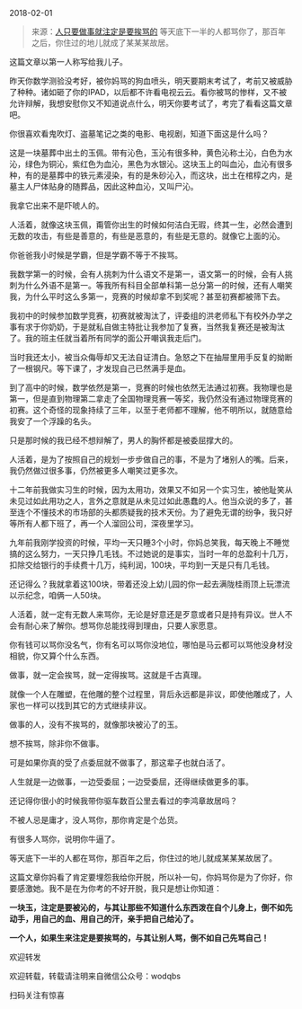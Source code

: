 2018-02-01

> 来源：[人只要做事就注定是要挨骂的](http://mp.weixin.qq.com/s?__biz=MzU0MjYwNDU2Mw==&mid=2247483874&idx=1&sn=99066187830754c984a33a3c1d71ae08&chksm=fb196d9ecc6ee488eaf4a1873940466a14ff0ead3dd37c5762af2f1549478349757872b360a8&scene=27#wechat_redirect)
> 等天底下一半的人都骂你了，那百年之后，你住过的地儿就成了某某某故居。

这篇文章以第一人称写给我儿子。

  

昨天你数学测验没考好，被你妈骂的狗血喷头，明天要期末考试了，考前又被威胁了种种。诸如砸了你的IPAD，以后都不许看电视云云。看你被骂的惨样，又不被允许辩解，我想安慰你又不知道说点什么，明天你要考试了，考完了看看这篇文章吧。

  

你很喜欢看鬼吹灯、盗墓笔记之类的电影、电视剧，知道下面这是什么吗？

  

这是一块墓葬中出土的玉佩。带有沁色，玉沁有很多种，黄色沁称土沁，白色为水沁，绿色为铜沁，紫红色为血沁，黑色为水银沁。这块玉上的叫血沁，血沁有很多种，有的是墓葬中的铁元素浸染，有的是朱砂沁入，而这块，出土在棺椁之内，是墓主人尸体贴身的随葬品，因此这种血沁，又叫尸沁。

  

我拿它出来不是吓唬人的。

  

人活着，就像这块玉佩，甭管你出生的时候如何洁白无瑕，终其一生，必然会遭到无数的攻击，有些是善意的，有些是恶意的，有些是无意的。就像它上面的沁。

  

你爸爸我小时候是学霸，但是学霸不等于不挨骂。

  

我数学第一的时候，会有人挑刺为什么语文不是第一，语文第一的时候，会有人挑刺为什么外语不是第一。等我所有科目全部单科第一总分第一的时候，还有人嘲笑我，为什么平时这么多第一，竞赛的时候却拿不到奖呢？甚至初赛都被筛下去。

  

我初中的时候参加数学竞赛，初赛就被淘汰了，评委组的洪老师私下有校外办学之事有求于你奶奶，于是就私自做主特批让我参加了复赛，当然我复赛还是被淘汰了。我的班主任就当着所有同学的面公开嘲讽我走后门。

  

当时我还太小，被当众侮辱却又无法自证清白。急怒之下在抽屉里用手反复的拗断了一根钢尺。等下课了，才发现自己已然满手是血。

  

到了高中的时候，数学依然是第一，竞赛的时候也依然无法通过初赛。我物理也是第一，但是直到物理第二拿走了全国物理竞赛一等奖，我仍然没有通过物理竞赛的初赛。这个奇怪的现象持续了三年，以至于老师都不理解，他不明所以，就随意给我安了一个浮躁的名头。

  

只是那时候的我已经不想辩解了，男人的胸怀都是被委屈撑大的。

  

人活着，是为了按照自己的规划一步步做自己的事，不是为了堵别人的嘴。后来，我仍然做过很多事，仍然被更多人嘲笑过更多次。

  

十二年前我做实习生的时候，因为太用功，效果又不如另一个实习生，被他耻笑从未见过如此用功之人，言外之意就是从未见过如此愚蠢的人。他当众说的多了，甚至连个不懂技术的市场部的头都质疑我的技术天份。为了避免无谓的纷争，我只好等所有人都下班了，再一个人溜回公司，深夜里学习。

  

九年前我刚学投资的时候，平均一天只睡3个小时，你妈总笑我，每天晚上不睡觉搞的这么努力，一天只挣几毛钱。不过她说的是事实，当时一年的总盈利十几万，扣除交给银行的手续费十几万，纯利润，100块，平均到一天是只有几毛钱。

还记得么？我就拿着这100块，带着还没上幼儿园的你一起去满陇桂雨顶上玩漂流以示纪念，咱俩一人50块。

  

人活着，就一定有无数人来骂你，无论是好意还是歹意或者只是持有异议。世人不会有耐心来了解你。想骂你总能找得到理由，只要人家愿意。

  

你有钱可以骂你没名气，你有名可以骂你没地位，哪怕是马云都可以骂他没身材没相貌，你又算个什么东西。

  

做事，就一定会挨骂，就一定得挨骂。这就是千古真理。  

  

就像一个人在雕塑，在他雕的整个过程里，背后永远都是非议，即使他雕成了，人家也一样可以找到其它的方式继续非议。  

  

做事的人，没有不挨骂的，就像那块被沁了的玉。  

  

想不挨骂，除非你不做事。

  

可是如果你真的受了点委屈就不做事了，那这辈子也就白活了。

  

人生就是一边做事，一边受委屈；一边受委屈，还得继续做更多的事。

  

还记得你很小的时候我带你驱车数百公里去看过的李鸿章故居吗？  

  

不被人忌是庸才，没人骂你，那你肯定是个怂货。

有很多人骂你，说明你牛逼了。

等天底下一半的人都在骂你，那百年之后，你住过的地儿就成某某某故居了。

  

这篇文章你妈看了肯定要埋怨我给你开脱，所以补一句，你妈骂你是为了你好，你要感激她。我不是在为你考的不好开脱，我只是想让你知道：

  

 **一块玉，注定是要被沁的，与其让那些不知道什么东西泼在自个儿身上，倒不如先动手，用自己的血、用自己的汗，亲手把自己给沁了。**

  

 **一个人，如果生来注定是要挨骂的，与其让别人骂，倒不如自己先骂自己！**

  

欢迎转发

欢迎转载，转载请注明来自微信公众号：wodqbs

扫码关注有惊喜

